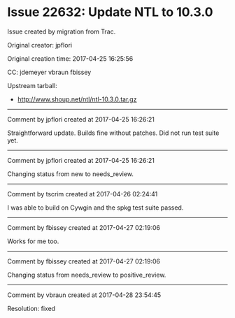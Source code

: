 # Issue 22632: Update NTL to 10.3.0

Issue created by migration from Trac.

Original creator: jpflori

Original creation time: 2017-04-25 16:25:56

CC:  jdemeyer vbraun fbissey

Upstream tarball:
* http://www.shoup.net/ntl/ntl-10.3.0.tar.gz


---

Comment by jpflori created at 2017-04-25 16:26:21

Straightforward update.
Builds fine without patches.
Did not run test suite yet.


---

Comment by jpflori created at 2017-04-25 16:26:21

Changing status from new to needs_review.


---

Comment by tscrim created at 2017-04-26 02:24:41

I was able to build on Cywgin and the spkg test suite passed.


---

Comment by fbissey created at 2017-04-27 02:19:06

Works for me too.


---

Comment by fbissey created at 2017-04-27 02:19:06

Changing status from needs_review to positive_review.


---

Comment by vbraun created at 2017-04-28 23:54:45

Resolution: fixed
